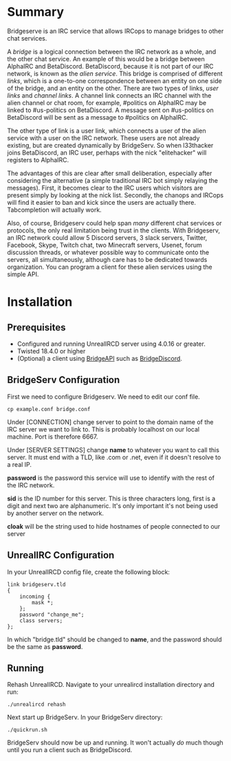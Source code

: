 Summary
======================
Bridgeserve is an IRC service that allows IRCops to manage bridges to other chat services.

A *bridge* is a logical connection between the IRC network as a whole, and the other chat service.  An example of this would be a bridge between AlphaIRC and BetaDiscord.  BetaDiscord, because it is not part of our IRC network, is known as the *alien service*.  This bridge is comprised of different *links*, which is a one-to-one correspondence between an entity on one side of the bridge, and an entity on the other.  There are two types of links, *user links* and *channel links*.  A channel link connects an IRC channel with the alien channel or chat room, for example, #politics on AlphaIRC may be linked to #us-politics on BetaDiscord.  A message sent on #us-politics on BetaDiscord will be sent as a message to #politics on AlphaIRC.  

The other type of link is a user link, which connects a user of the alien service with a user on the IRC network.  These users are not already existing, but are created dynamically by BridgeServ. So when l33thacker joins BetaDiscord, an IRC user, perhaps with the nick "elitehacker" will registers to AlphaIRC.  

The advantages of this are clear after small deliberation, especially after considering the alternative (a simple traditional IRC bot simply relaying the messages).  First, it becomes clear to the IRC users which visitors are present simply by looking at the nick list.  Secondly, the chanops and IRCops will find it easier to ban and kick since the users are actually there.  Tabcompletion will actually work.  

Also, of course, Bridgeserv could help span *many* different chat services or protocols, the only real limitation being trust in the clients.  With Bridgeserv, an IRC network could allow 5 Discord servers, 3 slack servers, Twitter, Facebook, Skype, Twitch chat, two Minecraft servers, Usenet, forum discussion threads, or whatever possible way to communicate onto the servers, all simultaneously, although care has to be dedicated towards organization.  You can program a client for these alien services using the simple API.


Installation
==================================

Prerequisites
--------------------------------
* Configured and running UnrealIRCD server using 4.0.16 or greater.
* Twisted 18.4.0 or higher
* (Optional) a client using [BridgeAPI](https://github.com/seanicus64/BridgeAPI) such as [BridgeDiscord](https://github.com/seanicus64/BridgeDiscord).

BridgeServ Configuration
------------
First we need to configure Bridgeserv.  We need to edit our conf file.

    cp example.conf bridge.conf

Under [CONNECTION] change server to point to the domain name of the IRC server we want to link to.  This is probably localhost on our local machine.  Port is therefore 6667.

Under [SERVER SETTINGS] change **name** to whatever you want to call this server.  It must end with a TLD, like .com or .net, even if it doesn't resolve to a real IP.

**password** is the password this service will use to identify with the rest of the IRC network.

**sid** is the ID number for this server.  This is three characters long, first is a digit and next two are alphanumeric.  It's only important it's not being used by another server on the network.

**cloak** will be the string used to hide hostnames of people connected to our server

UnrealIRC Configuration
-----------

In your UnrealIRCD config file, create the following block:

    link bridgeserv.tld
    {
        incoming {
            mask *;
        };
        password "change_me";
        class servers;
    };

In which "bridge.tld" should be changed to **name**, and the password should be the same as **password**.

Running
----------------

Rehash UnrealIRCD.  Navigate to your unrealircd installation directory and run:

    ./unrealircd rehash

Next start up BridgeServ.  In your BridgeServ directory:

    ./quickrun.sh

BridgeServ should now be up and running.  It won't actually *do* much though until you run a client such as BridgeDiscord.




